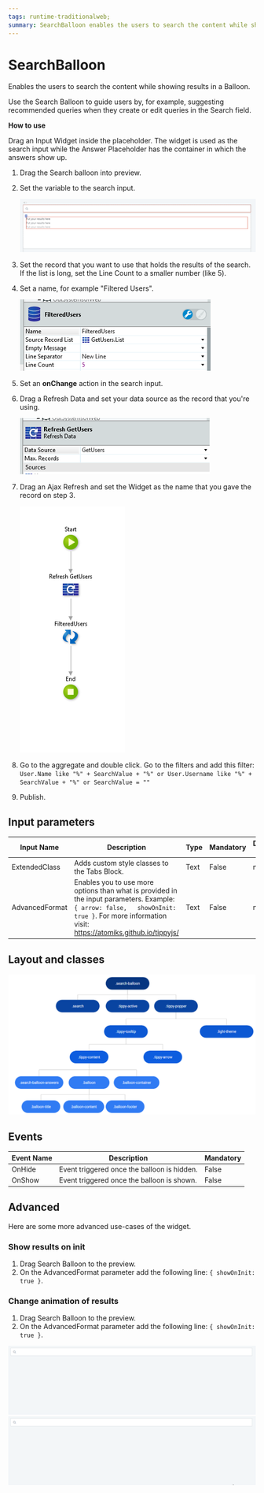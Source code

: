 ```yaml
---
tags: runtime-traditionalweb; 
summary: SearchBalloon enables the users to search the content while showing results, without forcing them to lose the context of the UI.
---
```


# SearchBalloon

Enables the users to search the content while showing results in a Balloon.

Use the Search Balloon to guide users by, for example, suggesting recommended queries when they create or edit queries in the Search field. 

**How to use**

Drag an Input Widget inside the placeholder. The widget is used as the search input while the Answer Placeholder has the container in which the answers show up.

1. Drag the Search balloon into preview.

1. Set the variable to the search input.
    
    ![](images/search-balloon-image-1.png)

1. Set the record that you want to use that holds the results of the search. If the list is long, set the Line Count to a smaller number (like 5).

1. Set a name, for example "Filtered Users".
    
    ![](images/search-balloon-image-3.png)

1. Set an **onChange** action in the search input.

1. Drag a Refresh Data and set your data source as the record that you're using.
    
    ![](images/search-balloon-image-4.png)

1. Drag an Ajax Refresh and set the Widget as the name that you gave the record on step 3.
    
    ![](images/search-balloon-image-5.png)

1. Go to the aggregate and double click. Go to the filters and add this filter:
`User.Name like "%" + SearchValue + "%" or User.Username like "%" + SearchValue + "%" or SearchValue = ""` 

1. Publish.

## Input parameters

| **Input Name** |  **Description** |  **Type** | **Mandatory** | **Default Value** |
|---|---|---|---|---|
| ExtendedClass  |  Adds custom style classes to the Tabs Block. |  Text | False | none |
| AdvancedFormat  |  Enables you to use more options than what is provided in the input parameters. Example: `{ arrow: false,   showOnInit: true }`. For more information visit: https://atomiks.github.io/tippyjs/ |  Text | False | none |

## Layout and classes

![](images/search-balloon-image-2.png)

## Events

| **Event Name** |  **Description** |  **Mandatory**  |
| ---|---|--- |  
| OnHide | Event triggered once the balloon is hidden.  |  False  |
| OnShow | Event triggered once the balloon is shown.  |  False  |

## Advanced

Here are some more advanced use-cases of the widget.

### Show results on init

1. Drag Search Balloon to the preview.
2. On the AdvancedFormat parameter add the following line:
`{ showOnInit: true }`.

### Change animation of results

1. Drag Search Balloon to the preview.
2. On the AdvancedFormat parameter add the following line:
`{ showOnInit: true }`.

![](images/search-balloon-gif-1.gif)
![](images/search-balloon-gif-2.gif)

